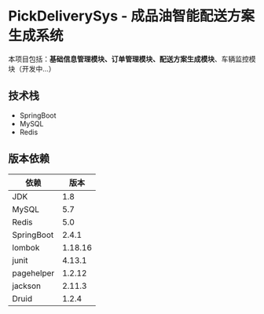 # PickDeliverySys - 成品油智能配送方案生成系统

本项目包括：**基础信息管理模块、订单管理模块、配送方案生成模块**、车辆监控模块（开发中...）

## 技术栈
- SpringBoot
- MySQL
- Redis

## 版本依赖

| 依赖 |  版本  |
| --- | --- |
| JDK |  1.8  |
| MySQL |  5.7  |
| Redis |  5.0  |
| SpringBoot |  2.4.1  |
| lombok |  1.18.16  |
| junit |  4.13.1  |
| pagehelper |  1.2.12  |
| jackson |  2.11.3  |
| Druid |  1.2.4  |
